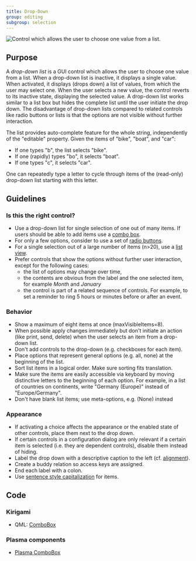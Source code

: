 ```yaml
---
title: Drop-Down
group: editing
subgroup: selection
---
```


![Control which allows the user to choose one value from a
list.](/hig/Dropdown1.png)

Purpose
-------

A *drop-down list* is a GUI control which allows the user to choose one
value from a list. When a drop-down list is inactive, it displays a
single value. When activated, it displays (drops down) a list of values,
from which the user may select one. When the user selects a new value,
the control reverts to its inactive state, displaying the selected
value. A drop-down list works similar to a list box but hides the
complete list until the user initiate the drop down. The disadvantage of
drop-down lists compared to related controls like radio buttons or lists
is that the options are not visible without further interaction.

The list provides auto-complete feature for the whole string,
independently of the "editable" property. Given the items of "bike",
"boat", and "car":

-   If one types "b", the list selects "bike".
-   If one (rapidly) types "bo", it selects "boat".
-   If one types "c", it selects "car".

One can repeatedly type a letter to cycle through items of the
(read-only) drop-down list starting with this letter.

Guidelines
----------

### Is this the right control?

-   Use a drop-down list for single selection of one out of many items.
    If users should be able to add items use a
    [combo box](../combobox).
-   For only a few options, consider to use a set of
    [radio buttons](../radiobutton).
-   For a single selection out of a large number of items (n>20), use a
    [list view](../list).
-   Prefer controls that show the options without further user
    interaction, except for the following cases:
    -   the list of options may change over time,
    -   the contents are obvious from the label and the one selected
        item, for example *Month* and *January*
    -   the control is part of a related sequence of controls. For
        example, to set a reminder to ring 5 hours or minutes before or
        after an event.

### Behavior

-   Show a maximum of eight items at once (maxVisibleItems=8).
-   When possible apply changes immediately but don't initiate an
    action (like print, send, delete) when the user selects an item from
    a drop-down list.
-   Don't add controls to the drop-down (e.g. checkboxes for each
    item).
-   Place options that represent general options (e.g. all, none) at the
    beginning of the list.
-   Sort list items in a logical order. Make sure sorting fits
    translation.
-   Make sure the items are easily accessible via keyboard by moving
    distinctive letters to the beginning of each option. For example, in
    a list of countries on continents, write "Germany (Europe)"
    instead of "Europe/Germany".
-   Don't have blank list items; use meta-options, e.g. (None) instead

### Appearance

-   If activating a choice affects the appearance or the enabled state
    of other controls, place them next to the drop down.
-   If certain controls in a configuration dialog are only relevant if a
    certain item is selected (i.e. they are dependent controls), disable
    them instead of hiding.
-   Label the drop down with a descriptive caption to the left (cf.
    [alignment](/hig/layout/alignment)).
-   Create a buddy relation so access keys are assigned.
-   End each label with a colon.
-   Use [sentence style capitalization](/hig/style/writing/capitalization)
    for items.

Code
----

### Kirigami

- QML: [ComboBox](https://doc.qt.io/qt-5/qml-qtquick-controls-combobox.html)

### Plasma components

- [Plasma ComboBox](docs:plasma;org::kde::plasma::components::ComboBox)
